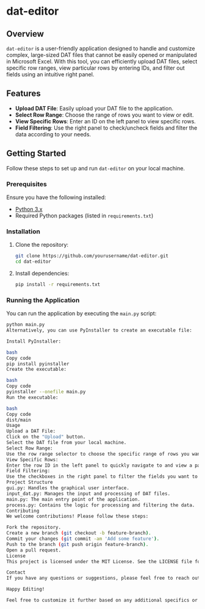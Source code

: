 # dat-editor

## Overview
`dat-editor` is a user-friendly application designed to handle and customize complex, large-sized DAT files that cannot be easily opened or manipulated in Microsoft Excel. With this tool, you can efficiently upload DAT files, select specific row ranges, view particular rows by entering IDs, and filter out fields using an intuitive right panel.

## Features
- **Upload DAT File**: Easily upload your DAT file to the application.
- **Select Row Range**: Choose the range of rows you want to view or edit.
- **View Specific Rows**: Enter an ID on the left panel to view specific rows.
- **Field Filtering**: Use the right panel to check/uncheck fields and filter the data according to your needs.

## Getting Started
Follow these steps to set up and run `dat-editor` on your local machine.

### Prerequisites
Ensure you have the following installed:
- [Python 3.x](https://www.python.org/)
- Required Python packages (listed in `requirements.txt`)

### Installation
1. Clone the repository:
    ```bash
    git clone https://github.com/yourusername/dat-editor.git
    cd dat-editor
    ```

2. Install dependencies:
    ```bash
    pip install -r requirements.txt
    ```

### Running the Application
You can run the application by executing the `main.py` script:
```bash
python main.py
Alternatively, you can use PyInstaller to create an executable file:

Install PyInstaller:

bash
Copy code
pip install pyinstaller
Create the executable:

bash
Copy code
pyinstaller --onefile main.py
Run the executable:

bash
Copy code
dist/main
Usage
Upload a DAT File:
Click on the "Upload" button.
Select the DAT file from your local machine.
Select Row Range:
Use the row range selector to choose the specific range of rows you want to view or edit.
View Specific Rows:
Enter the row ID in the left panel to quickly navigate to and view a particular row.
Field Filtering:
Use the checkboxes in the right panel to filter the fields you want to display or hide.
Project Structure
gui.py: Handles the graphical user interface.
input_dat.py: Manages the input and processing of DAT files.
main.py: The main entry point of the application.
process.py: Contains the logic for processing and filtering the data.
Contributing
We welcome contributions! Please follow these steps:

Fork the repository.
Create a new branch (git checkout -b feature-branch).
Commit your changes (git commit -am 'Add some feature').
Push to the branch (git push origin feature-branch).
Open a pull request.
License
This project is licensed under the MIT License. See the LICENSE file for details.

Contact
If you have any questions or suggestions, please feel free to reach out.

Happy Editing!

Feel free to customize it further based on any additional specifics or requirements you have for your project.
